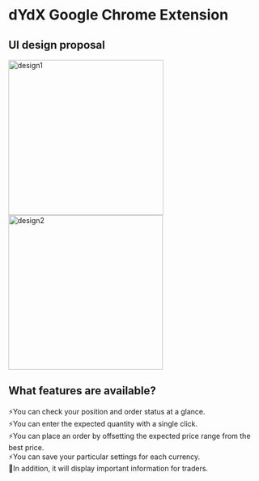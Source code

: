 # dYdX Google Chrome Extension

## UI design proposal
<img width="306" alt="design1" src="https://user-images.githubusercontent.com/57611745/154265376-82b8dcd5-a579-41d9-98f4-369d90499a50.png"><img width="305" alt="design2" src="https://user-images.githubusercontent.com/57611745/154265441-b34d8dea-c38c-4257-a80c-ab5366e8097e.png">

## What features are available?
:zap:You can check your position and order status at a glance.　  
:zap:You can enter the expected quantity with a single click.  
:zap:You can place an order by offsetting the expected price range from the best price.  
:zap:You can save your particular settings for each currency.  
:revolving_hearts:In addition, it will display important information for traders.
